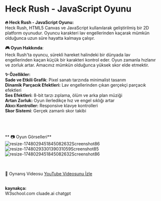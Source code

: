 # Heck Rush - **JavaScript Oyunu**

**🔥 Heck Rush - JavaScript Oyunu:<br>**
Heck Rush, HTML5 Canvas ve JavaScript kullanılarak geliştirilmiş bir 2D platform oyunudur. Oyuncu karakteri lav engellerinden kaçarak mümkün olduğunca uzun süre hayatta kalmaya çalışır.<br>

**🎮 Oyun Hakkında**:<br>
Heck Rush'ta oyuncu, sürekli hareket halindeki bir dünyada lav engellerinden kaçan küçük bir karakteri kontrol eder. Oyun zamanla hızlanır ve zorluk artar. Amacınız mümkün olduğunca yüksek skor elde etmektir.<br>

**✨ Özellikler:<br>**
**Sade ve Etkili Grafik**: Pixel sanatı tarzında minimalist tasarım<br>
**Dinamik Parçacık Efektleri:** Lav engellerinden çıkan gerçekçi parçacık efektleri<br>
**Ses Efektleri:** 8-bit tarzı zıplama, ölüm ve arka plan müziği<br>
**Artan Zorluk:** Oyun ilerledikçe hız ve engel sıklığı artar<br>
**Akıcı Kontroller:** Responsive klavye kontrolleri<br>
**Skor Sistemi**: Gerçek zamanlı skor takibi<br><br><br><br><br>
** 📷 Oyun Görselleri**<br>
![resize-1748029451845082632Screenshot86](https://github.com/user-attachments/assets/02f50d6b-900b-4d9d-8ce8-b9dd92e3d835)<br>
![resize-1748029330139031059Screenshot85](https://github.com/user-attachments/assets/3ce6a808-c0ac-4d32-8f9d-7285ceabedc5)<br>
![resize-1748029451845082632Screenshot86](https://github.com/user-attachments/assets/cdc96108-3d84-4b01-9f2d-f0bbc4f1dbd4)<br>

<br><br>
🎥 Oynanış Videosu
[YouTube Videosunu İzle](https://www.youtube.com/watch?v=xxxxx)
<br><br>

**kaynakça:**<br>
W3school.com
cluade.ai
chatgpt
